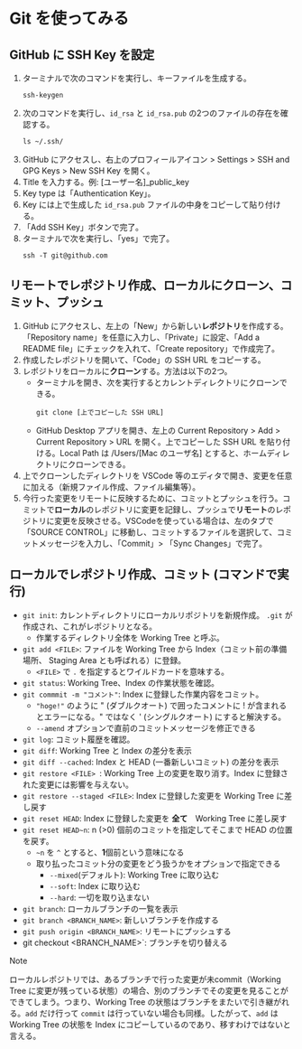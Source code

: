 # Git を使ってみる

## GitHub に SSH Key を設定
1. ターミナルで次のコマンドを実行し、キーファイルを生成する。
     ```
     ssh-keygen
     ```
2. 次のコマンドを実行し、`id_rsa` と `id_rsa.pub` の2つのファイルの存在を確認する。
    ```
    ls ~/.ssh/
    ```
3. GitHub にアクセスし、右上のプロフィールアイコン > Settings > SSH and GPG Keys > New SSH Key を開く。
4. Title を入力する。例: [ユーザー名]_public_key
5. Key type は「Authentication Key」。
6. Key には上で生成した `id_rsa.pub` ファイルの中身をコピーして貼り付ける。
7. 「Add SSH Key」ボタンで完了。
8. ターミナルで次を実行し、「yes」で完了。
    ```
    ssh -T git@github.com
    ```


## リモートでレポジトリ作成、ローカルにクローン、コミット、プッシュ
1. GitHub にアクセスし、左上の「New」から新しい**レポジトリ**を作成する。「Repository name」を任意に入力し、「Private」に設定、「Add a README file」にチェックを入れて、「Create repository」で作成完了。
2. 作成したレポジトリを開いて、「Code」の SSH URL をコピーする。
3. レポジトリをローカルに**クローン**する。方法は以下の2つ。
   - ターミナルを開き、次を実行するとカレントディレクトリにクローンできる。
        ```
        git clone [上でコピーした SSH URL]
        ```
   - GitHub Desktop アプリを開き、左上の Current Repository > Add > Current Repository > URL を開く。上でコピーした SSH URL を貼り付ける。Local Path は /Users/[Mac のユーザ名] とすると、ホームディレクトリにクローンできる。
4. 上でクローンしたディレクトリを VSCode 等のエディタで開き、変更を任意に加える（新規ファイル作成、ファイル編集等）。
5. 今行った変更をリモートに反映するために、コミットとプッシュを行う。コミットで**ローカル**のレポジトリに変更を記録し、プッシュで**リモート**のレポジトリに変更を反映させる。VSCodeを使っている場合は、左のタブで「SOURCE CONTROL」に移動し、コミットするファイルを選択して、コミットメッセージを入力し、「Commit」> 「Sync Changes」で完了。

## ローカルでレポジトリ作成、コミット (コマンドで実行)
- `git init`: カレントディレクトリにローカルリポジトリを新規作成。 `.git` が作成され、これがレポジトリとなる。
  - 作業するディレクトリ全体を Working Tree と呼ぶ。
- `git add <FILE>`: ファイルを Working Tree から Index（コミット前の準備場所、 Staging Area とも呼ばれる）に登録。
  - `<FILE>` で `.` を指定するとワイルドカードを意味する。
- `git status`: Working Tree、Index の作業状態を確認。
- `git commmit -m "コメント"`: Index に登録した作業内容をコミット。
  - `"hoge!"` のように " (ダブルクオート) で囲ったコメントに ! が含まれるとエラーになる。" ではなく ' (シングルクオート) にすると解決する。
  - `--amend` オプションで直前のコミットメッセージを修正できる
- `git log`: コミット履歴を確認。
- `git diff`: Working Tree と Index の差分を表示
- `git diff --cached`: Index と HEAD (一番新しいコミット) の差分を表示
- `git restore <FILE> `: Working Tree 上の変更を取り消す。Index に登録された変更には影響を与えない。
- `git restore --staged <FILE>`: Index に登録した変更を Working Tree に差し戻す
- `git reset HEAD`: Index に登録した変更を **全て**　Working Tree に差し戻す
- `git reset HEAD~n`: n (>0) 個前のコミットを指定してそこまで HEAD の位置を戻す。
  - `~n` を `^` とすると、**1**個前という意味になる
  - 取り払ったコミット分の変更をどう扱うかをオプションで指定できる
    - `--mixed`(デフォルト): Working Tree に取り込む
    - `--soft`:  Index に取り込む
    - `--hard`: 一切を取り込まない
- `git branch`: ローカルブランチの一覧を表示
- `git branch <BRANCH_NAME>`: 新しいブランチを作成する
- `git push origin <BRANCH_NAME>`: リモートにプッシュする
- git checkout <BRANCH_NAME>`: ブランチを切り替える

> [!NOTE]
> ローカルレポジトリでは、あるブランチで行った変更が未commit（Working Tree に変更が残っている状態）の場合、別のブランチでその変更を見ることができてしまう。つまり、Working Tree の状態はブランチをまたいで引き継がれる。`add` だけ行って `commit` は行っていない場合も同様。したがって、`add` は Working Tree の状態を Index にコピーしているのであり、移すわけではないと言える。



